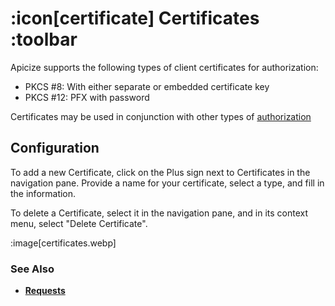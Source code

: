 # :icon[certificate] Certificates :toolbar 

Apicize supports the following types of client certificates for authorization:

* PKCS #8: With either separate or embedded certificate key
* PKCS #12:  PFX with password

Certificates may be used in conjunction with other types of [authorization](help:authorizations)

## Configuration

To add a new Certificate, click on the Plus sign next to Certificates in the navigation pane. Provide a name for your certificate, select a type, and fill in the information.

To delete a Certificate, select it in the navigation pane, and in its context menu, select "Delete Certificate".

:image[certificates.webp]

### See Also

* [**Requests**](help:requests)

